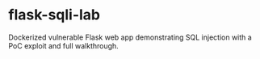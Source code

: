 # flask-sqli-lab
Dockerized vulnerable Flask web app demonstrating SQL injection with a PoC exploit and full walkthrough.
